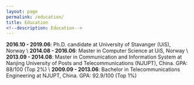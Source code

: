 ```yaml
---
layout: page
permalink: /education/
title: Education
<!--description: Education-->
---
```



**2016.10 - 2019.06**: Ph.D. candidate at University of Stavanger (UiS), Norway \\
**2014.08 - 2016.06**: Master in Computer Science at UiS, Norway \\
**2013.09 - 2014.08**: Master in Communication and Information System at Nanjing University of Posts and Telecommunications (NJUPT), China. GPA: 88/100 (Top 2%) \\
**2009.09 - 2013.06**: Bachelor in Telecommunications Engineering at NJUPT, China. GPA: 92.9/100 (Top 1%)

